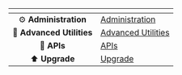 <table data-view="cards" data-full-width="false">
  <thead>
    <tr>
      <th align="center" data-card-cover></th>
      <th data-hidden data-card-target data-type="content-ref"></th>
    </tr>
  </thead>
  <tbody>
    <tr>
      <td align="center">⚙️ <strong>Administration</strong></td>
      <td><a href="administrator.md">Administration</a></td>
    </tr>
    <tr>
      <td align="center">🧰 <strong>Advanced Utilities</strong></td>
      <td><a href="advanced-utilities.md">Advanced Utilities</a></td>
    </tr>
    <tr>
      <td align="center">🧩 <strong>APIs</strong></td>
      <td><a href="api.md">APIs</a></td>
    </tr>
    <tr>
      <td align="center">⬆️ <strong>Upgrade</strong></td>
      <td><a href="upgrade-index.md">Upgrade</a></td>
    </tr>
  </tbody>
</table>

